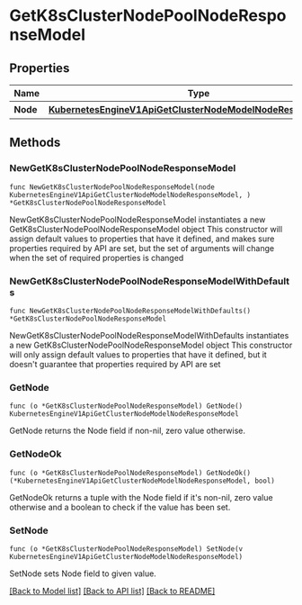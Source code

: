 # GetK8sClusterNodePoolNodeResponseModel

## Properties

Name | Type | Description | Notes
------------ | ------------- | ------------- | -------------
**Node** | [**KubernetesEngineV1ApiGetClusterNodeModelNodeResponseModel**](KubernetesEngineV1ApiGetClusterNodeModelNodeResponseModel.md) | 노드 정보 | 

## Methods

### NewGetK8sClusterNodePoolNodeResponseModel

`func NewGetK8sClusterNodePoolNodeResponseModel(node KubernetesEngineV1ApiGetClusterNodeModelNodeResponseModel, ) *GetK8sClusterNodePoolNodeResponseModel`

NewGetK8sClusterNodePoolNodeResponseModel instantiates a new GetK8sClusterNodePoolNodeResponseModel object
This constructor will assign default values to properties that have it defined,
and makes sure properties required by API are set, but the set of arguments
will change when the set of required properties is changed

### NewGetK8sClusterNodePoolNodeResponseModelWithDefaults

`func NewGetK8sClusterNodePoolNodeResponseModelWithDefaults() *GetK8sClusterNodePoolNodeResponseModel`

NewGetK8sClusterNodePoolNodeResponseModelWithDefaults instantiates a new GetK8sClusterNodePoolNodeResponseModel object
This constructor will only assign default values to properties that have it defined,
but it doesn't guarantee that properties required by API are set

### GetNode

`func (o *GetK8sClusterNodePoolNodeResponseModel) GetNode() KubernetesEngineV1ApiGetClusterNodeModelNodeResponseModel`

GetNode returns the Node field if non-nil, zero value otherwise.

### GetNodeOk

`func (o *GetK8sClusterNodePoolNodeResponseModel) GetNodeOk() (*KubernetesEngineV1ApiGetClusterNodeModelNodeResponseModel, bool)`

GetNodeOk returns a tuple with the Node field if it's non-nil, zero value otherwise
and a boolean to check if the value has been set.

### SetNode

`func (o *GetK8sClusterNodePoolNodeResponseModel) SetNode(v KubernetesEngineV1ApiGetClusterNodeModelNodeResponseModel)`

SetNode sets Node field to given value.



[[Back to Model list]](../README.md#documentation-for-models) [[Back to API list]](../README.md#documentation-for-api-endpoints) [[Back to README]](../README.md)


